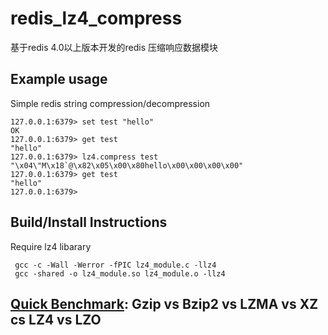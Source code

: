 # redis_lz4_compress
基于redis 4.0以上版本开发的redis 压缩响应数据模块

## Example usage

Simple redis string compression/decompression
```redis
127.0.0.1:6379> set test "hello"
OK
127.0.0.1:6379> get test
"hello"
127.0.0.1:6379> lz4.compress test
"\x04\"M\x18`@\x82\x05\x00\x80hello\x00\x00\x00\x00"
127.0.0.1:6379> get test
"hello"
127.0.0.1:6379>
```

## Build/Install Instructions

Require lz4 libarary
```
 gcc -c -Wall -Werror -fPIC lz4_module.c -llz4
 gcc -shared -o lz4_module.so lz4_module.o -llz4
```




## [Quick Benchmark]: Gzip vs Bzip2 vs LZMA vs XZ cs LZ4 vs LZO

[Quick Benchmark]: (https://catchchallenger.first-world.info/wiki/Quick_Benchmark:_Gzip_vs_Bzip2_vs_LZMA_vs_XZ_vs_LZ4_vs_LZO)
